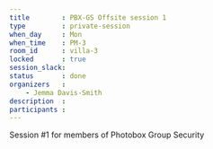 ```yaml
---
title        : PBX-GS Offsite session 1
type         : private-session
when_day     : Mon
when_time    : PM-3
room_id      : villa-3
locked       : true
session_slack: 
status       : done
organizers   :
    - Jemma Davis-Smith
description  :
participants :
---
```



Session #1 for members of Photobox Group Security
